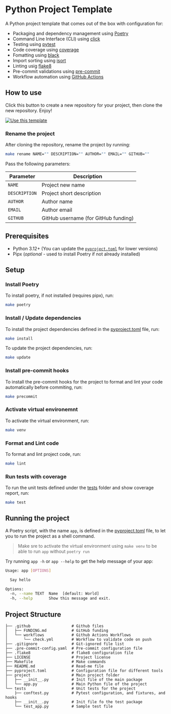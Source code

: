 # Python Project Template 
A Python project template that comes out of the box with configuration for:
- Packaging and dependency management using [Poetry](https://python-poetry.org)
- Command Line Interface (CLI) using [click](https://click.palletsprojects.com)
- Testing using [pytest](https://pytest.org)
- Code coverage using [coverage](https://coverage.readthedocs.io)
- Fomatting using [black](https://black.readthedocs.io) 
- Import sorting using [isort](https://pycqa.github.io/isort)
- Linting usig [flake8](https://flake8.pycqa.org)
- Pre-commit validations using [pre-commit](https://pre-commit.com)
- Workflow automation using [GitHub Actions](https://github.com/features/actions)

## How to use
Click this button to create a new repository for your project, then clone the new repository. Enjoy!

[![Use this template]( https://img.shields.io/badge/Use%20this%20template-238636?style=for-the-badge)](https://github.com/amrabed/python/generate)

### Rename the project
After cloning the repository, rename the project by running:
```bash
make rename NAME="" DESCRIPTION="" AUTHOR="" EMAIL="" GITHUB=""
```
Pass the following parameters:

Parameter | Description
--- | ---
`NAME` | Project new name
`DESCRIPTION` | Project short description
`AUTHOR` | Author name
`EMAIL`| Author email 
`GITHUB`| GitHub username (for GitHub funding)


## Prerequisites
- Python 3.12+ (You can update the [`pyproject.toml`](pyproject.toml#L35) for lower versions)
- Pipx (*optional* - used to install Poetry if not already installed)

## Setup

### Install Poetry
To install poetry, if not installed (requires pipx), run:
```bash
make poetry
```

### Install / Update dependencies
To install the project dependencies defined in the [pyproject.toml](pyproject.toml) file, run:
```bash
make install
```

To update the project dependencies, run:
```bash
make update
```

### Install pre-commit hooks
To install the pre-commit hooks for the project to format and lint your code automatically before commiting, run: 
```bash
make precommit
```

### Activate virtual environemnt
To activate the virtual environment, run:
```bash
make venv
```

### Format and Lint code
To format and lint project code, run:
```bash
make lint
```

### Run tests with coverage
To run the unit tests defined under the [tests](tests) folder and show coverage report, run:
```bash
make test
```

## Running the project
A Poetry script, with the name `app`, is defined in the [pyproject.toml](pyproject.toml#L32) file, to let you to run the project as a shell command.

> Make sre to activate the virtual environment using `make venv` to be able to run `app` without `poetry run`

Try running `app -h` or `app --help` to get the help message of your app:
```bash
Usage: app [OPTIONS]

  Say hello

Options:
  -n, --name TEXT  Name  [default: World]
  -h, --help       Show this message and exit.
```


## Project Structure

```
├── .github                  # Github files
│   ├── FUNDING.md           # GitHub funding
│   └── workflows            # Github Actions Workflows
│       └── check.yml        # Workflow to validate code on push
├── .gitignore               # Git-ignored file list
├── .pre-commit-config.yaml  # Pre-commit configuration file
├── .flake8                  # flake8 configuration file
├── LICENSE                  # Project license
├── Makefile                 # Make commands
├── README.md                # Read-me file
├── pyproject.toml           # Configuration file for different tools
├── project                  # Main project folder
│   ├── __init__.py          # Init file of the main package
│   └── app.py               # Main Python file of the project
└── tests                    # Unit tests for the project
    ├── conftest.py          # Pytest configuration, and fixtures, and hooks
    ├── __init__.py          # Init file fo the test package
    └── test_app.py          # Sample test file
```